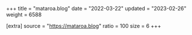 +++
title = "mataroa.blog"
date = "2022-03-22"
updated = "2023-02-26"
weight = 6588

[extra]
source = "https://mataroa.blog"
ratio = 100
size = 6
+++
